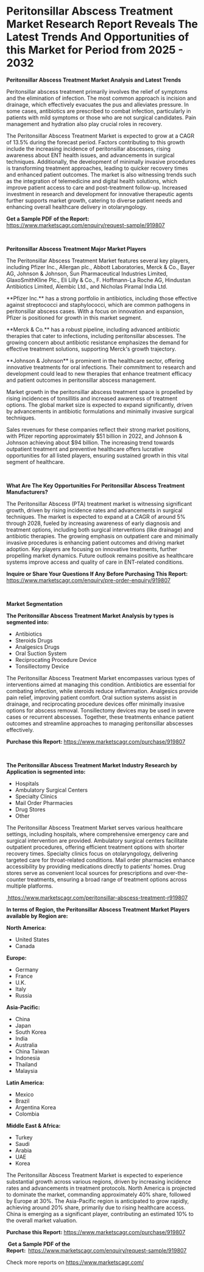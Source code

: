 <p><h1>Peritonsillar Abscess Treatment Market Research Report Reveals The Latest Trends And Opportunities of this Market for Period from 2025 - 2032</h1></p><p><strong>Peritonsillar Abscess Treatment Market Analysis and Latest Trends</strong></p>
<p><p>Peritonsillar abscess treatment primarily involves the relief of symptoms and the elimination of infection. The most common approach is incision and drainage, which effectively evacuates the pus and alleviates pressure. In some cases, antibiotics are prescribed to combat infection, particularly in patients with mild symptoms or those who are not surgical candidates. Pain management and hydration also play crucial roles in recovery. </p><p>The Peritonsillar Abscess Treatment Market is expected to grow at a CAGR of 13.5% during the forecast period. Factors contributing to this growth include the increasing incidence of peritonsillar abscesses, rising awareness about ENT health issues, and advancements in surgical techniques. Additionally, the development of minimally invasive procedures is transforming treatment approaches, leading to quicker recovery times and enhanced patient outcomes. The market is also witnessing trends such as the integration of telemedicine and digital health solutions, which improve patient access to care and post-treatment follow-up. Increased investment in research and development for innovative therapeutic agents further supports market growth, catering to diverse patient needs and enhancing overall healthcare delivery in otolaryngology.</p></p>
<p><strong>Get a Sample PDF of the Report:&nbsp;</strong> <a href="https://www.marketscagr.com/enquiry/request-sample/919807?utm_campaign=2528&utm_medium=2&utm_source=Github&utm_content=ia&utm_term=06032025&utm_id=peritonsillar-abscess-treatment">https://www.marketscagr.com/enquiry/request-sample/919807</a></p>
<p>&nbsp;</p>
<p><strong>Peritonsillar Abscess Treatment Major Market Players</strong></p>
<p><p>The Peritonsillar Abscess Treatment Market features several key players, including Pfizer Inc., Allergan plc., Abbott Laboratories, Merck & Co., Bayer AG, Johnson & Johnson, Sun Pharmaceutical Industries Limited, GlaxoSmithKline Plc., Eli Lilly & Co., F. Hoffmann-La Roche AG, Hindustan Antibiotics Limited, Alembic Ltd., and Nicholas Piramal India Ltd. </p><p>**Pfizer Inc.** has a strong portfolio in antibiotics, including those effective against streptococci and staphylococci, which are common pathogens in peritonsillar abscess cases. With a focus on innovation and expansion, Pfizer is positioned for growth in this market segment.</p><p>**Merck & Co.** has a robust pipeline, including advanced antibiotic therapies that cater to infections, including peritonsillar abscesses. The growing concern about antibiotic resistance emphasizes the demand for effective treatment solutions, supporting Merck's growth trajectory.</p><p>**Johnson & Johnson** is prominent in the healthcare sector, offering innovative treatments for oral infections. Their commitment to research and development could lead to new therapies that enhance treatment efficacy and patient outcomes in peritonsillar abscess management.</p><p>Market growth in the peritonsillar abscess treatment space is propelled by rising incidences of tonsillitis and increased awareness of treatment options. The global market size is expected to expand significantly, driven by advancements in antibiotic formulations and minimally invasive surgical techniques.</p><p>Sales revenues for these companies reflect their strong market positions, with Pfizer reporting approximately $51 billion in 2022, and Johnson & Johnson achieving about $94 billion. The increasing trend towards outpatient treatment and preventive healthcare offers lucrative opportunities for all listed players, ensuring sustained growth in this vital segment of healthcare.</p></p>
<p>&nbsp;</p>
<p><strong>What Are The Key Opportunities For Peritonsillar Abscess Treatment Manufacturers?</strong></p>
<p><p>The Peritonsillar Abscess (PTA) treatment market is witnessing significant growth, driven by rising incidence rates and advancements in surgical techniques. The market is expected to expand at a CAGR of around 5% through 2028, fueled by increasing awareness of early diagnosis and treatment options, including both surgical interventions (like drainage) and antibiotic therapies. The growing emphasis on outpatient care and minimally invasive procedures is enhancing patient outcomes and driving market adoption. Key players are focusing on innovative treatments, further propelling market dynamics. Future outlook remains positive as healthcare systems improve access and quality of care in ENT-related conditions.</p></p>
<p><strong>Inquire or Share Your Questions If Any Before Purchasing This Report:</strong> <a href="https://www.marketscagr.com/enquiry/pre-order-enquiry/919807?utm_campaign=2528&utm_medium=2&utm_source=Github&utm_content=ia&utm_term=06032025&utm_id=peritonsillar-abscess-treatment">https://www.marketscagr.com/enquiry/pre-order-enquiry/919807</a></p>
<p>&nbsp;</p>
<p><strong>Market Segmentation</strong></p>
<p><strong>The Peritonsillar Abscess Treatment Market Analysis by types is segmented into:</strong></p>
<p><ul><li>Antibiotics</li><li>Steroids Drugs</li><li>Analgesics Drugs</li><li>Oral Suction System</li><li>Reciprocating Procedure Device</li><li>Tonsillectomy Device</li></ul></p>
<p><p>The Peritonsillar Abscess Treatment Market encompasses various types of interventions aimed at managing this condition. Antibiotics are essential for combating infection, while steroids reduce inflammation. Analgesics provide pain relief, improving patient comfort. Oral suction systems assist in drainage, and reciprocating procedure devices offer minimally invasive options for abscess removal. Tonsillectomy devices may be used in severe cases or recurrent abscesses. Together, these treatments enhance patient outcomes and streamline approaches to managing peritonsillar abscesses effectively.</p></p>
<p><strong>Purchase this Report:&nbsp;</strong><a href="https://www.marketscagr.com/purchase/919807?utm_campaign=2528&utm_medium=2&utm_source=Github&utm_content=ia&utm_term=06032025&utm_id=peritonsillar-abscess-treatment">https://www.marketscagr.com/purchase/919807</a></p>
<p>&nbsp;</p>
<p><strong>The Peritonsillar Abscess Treatment Market Industry Research by Application is segmented into:</strong></p>
<p><ul><li>Hospitals</li><li>Ambulatory Surgical Centers</li><li>Specialty Clinics</li><li>Mail Order Pharmacies</li><li>Drug Stores</li><li>Other</li></ul></p>
<p><p>The Peritonsillar Abscess Treatment Market serves various healthcare settings, including hospitals, where comprehensive emergency care and surgical intervention are provided. Ambulatory surgical centers facilitate outpatient procedures, offering efficient treatment options with shorter recovery times. Specialty clinics focus on otolaryngology, delivering targeted care for throat-related conditions. Mail order pharmacies enhance accessibility by providing medications directly to patients’ homes. Drug stores serve as convenient local sources for prescriptions and over-the-counter treatments, ensuring a broad range of treatment options across multiple platforms.</p></p>
<p><a href="https://www.marketscagr.com/peritonsillar-abscess-treatment-r919807?utm_campaign=2528&utm_medium=2&utm_source=Github&utm_content=ia&utm_term=06032025&utm_id=peritonsillar-abscess-treatment">&nbsp;https://www.marketscagr.com/peritonsillar-abscess-treatment-r919807</a></p>
<p><strong>In terms of Region, the Peritonsillar Abscess Treatment Market Players available by Region are:</strong></p>
<p>
    <p> <strong> North America: </strong>
        <ul>
            <li>United States</li>
            <li>Canada</li>
        </ul>
        </p> 
    <p> <strong> Europe: </strong>
        <ul>
            <li>Germany</li>
            <li>France</li>
            <li>U.K.</li>
            <li>Italy</li>
            <li>Russia</li>
        </ul>
        </p> 
    <p> <strong> Asia-Pacific: </strong>
        <ul>
            <li>China</li>
            <li>Japan</li>
            <li>South Korea</li>
            <li>India</li>
            <li>Australia</li>
            <li>China Taiwan</li>
            <li>Indonesia</li>
            <li>Thailand</li>
            <li>Malaysia</li>
        </ul>
        </p> 
    <p> <strong> Latin America: </strong>
        <ul>
            <li>Mexico</li>
            <li>Brazil</li>
            <li>Argentina Korea</li>
            <li>Colombia</li>
        </ul>
        </p> 
    <p> <strong> Middle East & Africa: </strong>
        <ul>
            <li>Turkey</li>
            <li>Saudi</li>
            <li>Arabia</li>
            <li>UAE</li>
            <li>Korea</li>
        </ul>
    </p>
    </p>
<p><p>The Peritonsillar Abscess Treatment Market is expected to experience substantial growth across various regions, driven by increasing incidence rates and advancements in treatment protocols. North America is projected to dominate the market, commanding approximately 40% share, followed by Europe at 30%. The Asia-Pacific region is anticipated to grow rapidly, achieving around 20% share, primarily due to rising healthcare access. China is emerging as a significant player, contributing an estimated 10% to the overall market valuation.</p></p>
<p><strong>Purchase this Report: </strong><a href="https://www.marketscagr.com/purchase/919807?utm_campaign=2528&utm_medium=2&utm_source=Github&utm_content=ia&utm_term=06032025&utm_id=peritonsillar-abscess-treatment">https://www.marketscagr.com/purchase/919807</a></p>
<p>&nbsp;<strong>Get a Sample PDF of the Report:&nbsp;&nbsp;</strong><a href="https://www.marketscagr.com/enquiry/request-sample/919807?utm_campaign=2528&utm_medium=2&utm_source=Github&utm_content=ia&utm_term=06032025&utm_id=peritonsillar-abscess-treatment">https://www.marketscagr.com/enquiry/request-sample/919807</a></p>
<p><strong></strong></p>
<p>Check more reports on <a href="https://www.marketscagr.com/?utm_campaign=2528&utm_medium=2&utm_source=Github&utm_content=ia&utm_term=06032025&utm_id=peritonsillar-abscess-treatment">https://www.marketscagr.com/</a></p>